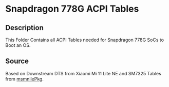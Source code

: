 # Snapdragon 778G ACPI Tables

## Description

This Folder Contains all ACPI Tables needed for Snapdragon 778G SoCs to Boot an OS.

## Source

Based on Downstream DTS from Xiaomi Mi 11 Lite NE and SM7325 Tables from [msmnilePkg](https://github.com/woa-msmnile/msmnilePkg).
